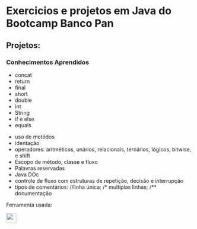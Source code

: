 <h1>Exercicios e projetos em Java do Bootcamp Banco Pan</h1>

<section>
  <h2>Projetos: </h2>
</section>

<section>
  <h3>Conhecimentos Aprendidos </h3>
  <ul>
    <li>concat</li>
    <li>return</li>
    <li>final</li>
    <li>short</li>
    <li>double</li>
    <li>int</li>
    <li>String</li>
    <li>if e else</li>
    <li>equals</li>
</section>
<section>
  <ul>
    <li>uso de metódos</li>
    <li>identação</li>
    <li>operadores: aritméticos, unários, relacionais, ternários, lógicos, bitwise, e shift</li>
    <li>Escopo de método, classe e fluxo</li>
    <li>Palavras reservadas</li>
    <li>Java DOc</li>
    <li>controle de fluxo com estruturas de repetição, decisão e interrupção</li>
    <li>tipos de comentários: //linha única; /* multiplas linhas; /** documentação</li>
  </ul>
</section>

<p>Ferramenta usada:</p>
<a href ="https://code.visualstudio.com/assets/images/code-stable.png"><img src="https://code.visualstudio.com/assets/images/code-stable.png" border="0" height="27px"></a>
